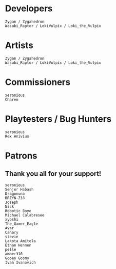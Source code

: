 # Developers
	Zygan / Zygahedron
	Wasabi_Raptor / LokiVulpix / Loki_the_Vulpix

# Artists
	Zygan / Zygahedron
	Wasabi_Raptor / LokiVulpix / Loki_the_Vulpix

# Commissioners
	xeronious
	Charem

# Playtesters / Bug Hunters
	xeronious
	Rex Anivius

# Patrons
## Thank you all for your support!
	xeronious
	Senjor Habash
	Dragonuna
	BRZYN-Z18
	Joseph
	Nick
	Robotic Boyo
	Michael Calabresee
	xyoshi
	The_Gamer_Eagle
	Avar
	Canary
	stevie
	Lakota Amitola
	Ethan Hennen
	pelle
	amber310
	Gooey Goomy
	Ivan Ivanovich
